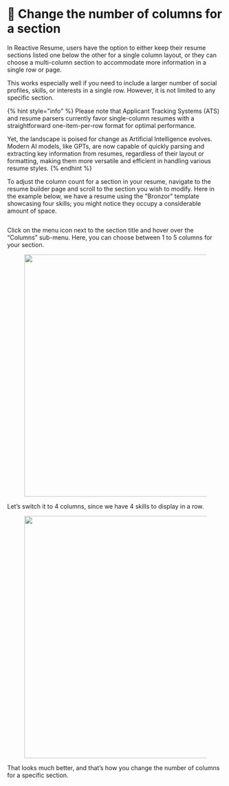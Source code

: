 # 🔄 Change the number of columns for a section

In Reactive Resume, users have the option to either keep their resume sections listed one below the other for a single column layout, or they can choose a multi-column section to accommodate more information in a single row or page.

This works especially well if you need to include a larger number of social profiles, skills, or interests in a single row. However, it is not limited to any specific section.

{% hint style="info" %}
Please note that Applicant Tracking Systems (ATS) and resume parsers currently favor single-column resumes with a straightforward one-item-per-row format for optimal performance.

Yet, the landscape is poised for change as Artificial Intelligence evolves. Modern AI models, like GPTs, are now capable of quickly parsing and extracting key information from resumes, regardless of their layout or formatting, making them more versatile and efficient in handling various resume styles.
{% endhint %}

To adjust the column count for a section in your resume, navigate to the resume builder page and scroll to the section you wish to modify. Here in the example below, we have a resume using the "Bronzor" template showcasing four skills; you might notice they occupy a considerable amount of space.

<div data-full-width="true">

<figure><img src="../.gitbook/assets/Screenshot 2023-11-21 at 4.51.31 PM.png" alt=""><figcaption></figcaption></figure>

</div>

Click on the menu icon next to the section title and hover over the “Columns” sub-menu. Here, you can choose between 1 to 5 columns for your section.

<figure><img src="../.gitbook/assets/Screenshot 2023-11-21 at 4.51.57 PM.png" alt="" width="563"><figcaption></figcaption></figure>

Let’s switch it to 4 columns, since we have 4 skills to display in a row.

<figure><img src="../.gitbook/assets/Screenshot 2023-11-21 at 4.52.07 PM.png" alt="" width="563"><figcaption></figcaption></figure>

That looks much better, and that’s how you change the number of columns for a specific section.
